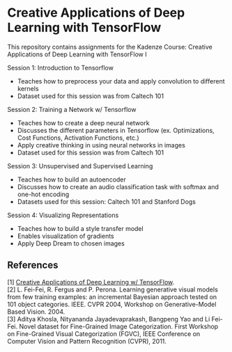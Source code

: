 # Creative Applications of Deep Learning with TensorFlow

This repository contains assignments for the Kadenze Course: Creative Applications of Deep Learning with TensorFlow I

Session 1: Introduction to Tensorflow  
- Teaches how to preprocess your data and apply convolution to different kernels  
- Dataset used for this session was from Caltech 101  

Session 2: Training a Network w/ Tensorflow
- Teaches how to create a deep neural network  
- Discusses the different parameters in Tensorflow (ex. Optimizations, Cost Functions, Activation Functions, etc.)  
- Apply creative thinking in using neural networks in images
- Dataset used for this session was from Caltech 101  

Session 3: Unsupervised and Supervised Learning
- Teaches how to build an autoencoder
- Discusses how to create an audio classification task with softmax and one-hot encoding
- Datasets used for this session: Caltech 101 and Stanford Dogs 

Session 4: Visualizing Representations 
- Teaches how to build a style transfer model
- Enables visualization of gradients
- Apply Deep Dream to chosen images 

 ## References
 [1] <a href="https://www.kadenze.com/courses/creative-applications-of-deep-learning-with-tensorflow/info">Creative Applications of Deep Learning w/ TensorFlow</a>.  
 [2] L. Fei-Fei, R. Fergus and P. Perona. Learning generative visual models from few training examples: an incremental Bayesian approach tested on 101 object categories. IEEE. CVPR 2004, Workshop on Generative-Model Based Vision. 2004.  
 [3] Aditya Khosla, Nityananda Jayadevaprakash, Bangpeng Yao and Li Fei-Fei. Novel dataset for Fine-Grained Image Categorization. First Workshop on Fine-Grained Visual Categorization (FGVC), IEEE Conference on Computer Vision and Pattern Recognition (CVPR), 2011.  
